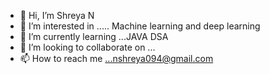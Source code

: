 - 👋 Hi, I’m Shreya N
- 👀 I’m interested in ..... Machine learning and deep learning 
- 🌱 I’m currently learning ...JAVA DSA
- 💞️ I’m looking to collaborate on ...
- 📫 How to reach me ...nshreya094@gmail.com

<!---
ShreyaNataraj/ShreyaNataraj is a ✨ special ✨ repository because its `README.md` (this file) appears on your GitHub profile.
You can click the Preview link to take a look at your changes.
--->
